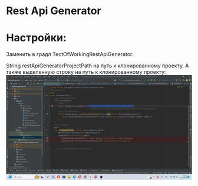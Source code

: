 # Rest Api Generator

# Настройки:

Заменить в градл TectOfWorkingRestApiGenerator:

String restApiGeneratorProjectPath на путь к клонированному проекту.
А также выделенную строку на путь к клонированному проекту:![img.png](img.png)
